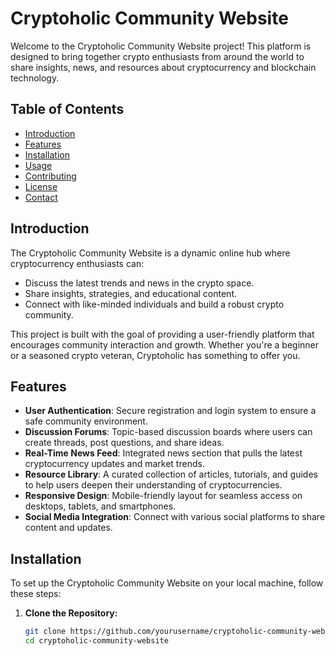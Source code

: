 # Cryptoholic Community Website

Welcome to the Cryptoholic Community Website project! This platform is designed to bring together crypto enthusiasts from around the world to share insights, news, and resources about cryptocurrency and blockchain technology.

## Table of Contents

- [Introduction](#introduction)
- [Features](#features)
- [Installation](#installation)
- [Usage](#usage)
- [Contributing](#contributing)
- [License](#license)
- [Contact](#contact)

## Introduction

The Cryptoholic Community Website is a dynamic online hub where cryptocurrency enthusiasts can:
- Discuss the latest trends and news in the crypto space.
- Share insights, strategies, and educational content.
- Connect with like-minded individuals and build a robust crypto community.

This project is built with the goal of providing a user-friendly platform that encourages community interaction and growth. Whether you're a beginner or a seasoned crypto veteran, Cryptoholic has something to offer you.

## Features

- **User Authentication**: Secure registration and login system to ensure a safe community environment.
- **Discussion Forums**: Topic-based discussion boards where users can create threads, post questions, and share ideas.
- **Real-Time News Feed**: Integrated news section that pulls the latest cryptocurrency updates and market trends.
- **Resource Library**: A curated collection of articles, tutorials, and guides to help users deepen their understanding of cryptocurrencies.
- **Responsive Design**: Mobile-friendly layout for seamless access on desktops, tablets, and smartphones.
- **Social Media Integration**: Connect with various social platforms to share content and updates.

## Installation

To set up the Cryptoholic Community Website on your local machine, follow these steps:

1. **Clone the Repository:**

   ```bash
   git clone https://github.com/yourusername/cryptoholic-community-website.git
   cd cryptoholic-community-website
